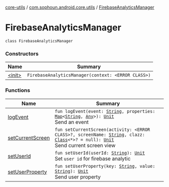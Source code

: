 [core-utils](../../index.md) / [com.sophoun.android.core.utils](../index.md) / [FirebaseAnalyticsManager](./index.md)

# FirebaseAnalyticsManager

`class FirebaseAnalyticsManager`

### Constructors

| Name | Summary |
|---|---|
| [&lt;init&gt;](-init-.md) | `FirebaseAnalyticsManager(context: <ERROR CLASS>)` |

### Functions

| Name | Summary |
|---|---|
| [logEvent](log-event.md) | `fun logEvent(event: `[`String`](https://kotlinlang.org/api/latest/jvm/stdlib/kotlin/-string/index.html)`, properties: `[`Map`](https://kotlinlang.org/api/latest/jvm/stdlib/kotlin.collections/-map/index.html)`<`[`String`](https://kotlinlang.org/api/latest/jvm/stdlib/kotlin/-string/index.html)`, `[`Any`](https://kotlinlang.org/api/latest/jvm/stdlib/kotlin/-any/index.html)`>): `[`Unit`](https://kotlinlang.org/api/latest/jvm/stdlib/kotlin/-unit/index.html)<br>Send an event |
| [setCurrentScreen](set-current-screen.md) | `fun setCurrentScreen(activity: <ERROR CLASS>?, screenName: `[`String`](https://kotlinlang.org/api/latest/jvm/stdlib/kotlin/-string/index.html)`, clazz: `[`Class`](https://docs.oracle.com/javase/6/docs/api/java/lang/Class.html)`<*>? = null): `[`Unit`](https://kotlinlang.org/api/latest/jvm/stdlib/kotlin/-unit/index.html)<br>Send current screen view |
| [setUserId](set-user-id.md) | `fun setUserId(userId: `[`String`](https://kotlinlang.org/api/latest/jvm/stdlib/kotlin/-string/index.html)`): `[`Unit`](https://kotlinlang.org/api/latest/jvm/stdlib/kotlin/-unit/index.html)<br>Set `user id` for firebase analytic |
| [setUserProperty](set-user-property.md) | `fun setUserProperty(key: `[`String`](https://kotlinlang.org/api/latest/jvm/stdlib/kotlin/-string/index.html)`, value: `[`String`](https://kotlinlang.org/api/latest/jvm/stdlib/kotlin/-string/index.html)`): `[`Unit`](https://kotlinlang.org/api/latest/jvm/stdlib/kotlin/-unit/index.html)<br>Send user property |
